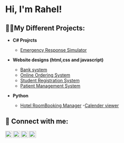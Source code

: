 <h1>Hi, I'm Rahel! <br/>

<h2>👨‍💻My Different  Projects:</h2>

- <b>C# Projrcts </b>
  - [Emergency Response Simulator](https://github.com/RichoAye/Emergency-Response-Simulator.git)
- <b> Website designs  (html,css and javascript)</b>
  - [Bank system](https://github.com/RichoAye/Bank-System.git) 
  - [Online Ordering System](https://github.com/RichoAye/Online-Ordering-system.git)
  - [Student Registration System](https://github.com/RichoAye/Registration-System.git)
  - [Patient Management System](https://github.com/RichoAye/Patient-Management-System.git) 
      
- <b>Python</b>
  - [Hotel RoomBooking Manager](https://github.com/RichoAye/Hotel-Room-Booking-Manager.git)
  -[Calender viewer]()



<h2> 🤳 Connect with me:</h2>

[<img align="left" alt="JoshMadakor | YouTube" width="22px" src="https://cdn.jsdelivr.net/npm/simple-icons@v3/icons/youtube.svg" />][youtube]
[<img align="left" alt="JoshMadakor | Twitter" width="22px" src="https://cdn.jsdelivr.net/npm/simple-icons@v3/icons/twitter.svg" />][twitter]
[<img align="left" alt="JoshMadakor | LinkedIn" width="22px" src="https://cdn.jsdelivr.net/npm/simple-icons@v3/icons/linkedin.svg" />][linkedin]
[<img align="left" alt="JoshMadakor | Instagram" width="22px" src="https://cdn.jsdelivr.net/npm/simple-icons@v3/icons/instagram.svg" />][instagram]

[twitter]: https://twitter.com/joshmadakor
[youtube]: https://www.youtube.com/c/joshmadakor
[instagram]: https://www.instagram.com/joshmadakor/
[linkedin]: https://linkedin.com/in/joshmadakor

<!--
**joshmadakor1/joshmadakor1** is a ✨ _special_ ✨ repository because its `README.md` (this file) appears on your GitHub profile.

Here are some ideas to get you started:

- 🔭 I’m currently working on ...
- 🌱 I’m currently learning ...
- 👯 I’m looking to collaborate on ...
- 🤔 I’m looking for help with ...
- 💬 Ask me about ...
- 📫 How to reach me: ...
- 😄 Pronouns: ...
- ⚡ Fun fact: ...

